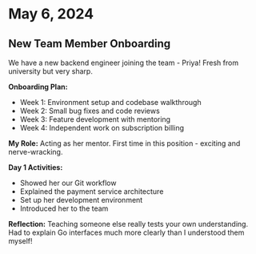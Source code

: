 # May 6, 2024

## New Team Member Onboarding

We have a new backend engineer joining the team - Priya! Fresh from university but very sharp.

**Onboarding Plan:**
- Week 1: Environment setup and codebase walkthrough
- Week 2: Small bug fixes and code reviews
- Week 3: Feature development with mentoring
- Week 4: Independent work on subscription billing

**My Role:** Acting as her mentor. First time in this position - exciting and nerve-wracking.

**Day 1 Activities:**
- Showed her our Git workflow
- Explained the payment service architecture
- Set up her development environment
- Introduced her to the team

**Reflection:** Teaching someone else really tests your own understanding. Had to explain Go interfaces much more clearly than I understood them myself!
